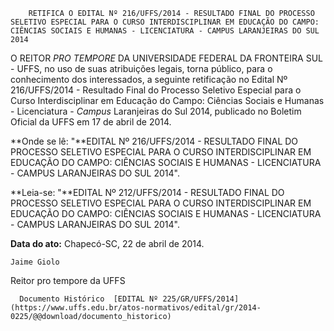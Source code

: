         RETIFICA O EDITAL Nº 216/UFFS/2014 - RESULTADO FINAL DO PROCESSO SELETIVO ESPECIAL PARA O CURSO INTERDISCIPLINAR EM EDUCAÇÃO DO CAMPO: CIÊNCIAS SOCIAIS E HUMANAS - LICENCIATURA - CAMPUS LARANJEIRAS DO SUL 2014  

O REITOR *PRO TEMPORE* DA UNIVERSIDADE FEDERAL DA FRONTEIRA SUL - UFFS, no uso de suas atribuições legais, torna público, para o conhecimento dos interessados, a seguinte retificação no Edital Nº 216/UFFS/2014 - Resultado Final do Processo Seletivo Especial para o Curso Interdisciplinar em Educação do Campo: Ciências Sociais e Humanas - Licenciatura - *Campus* Laranjeiras do Sul 2014, publicado no Boletim Oficial da UFFS em 17 de abril de 2014.

 **Onde se lê: "**EDITAL Nº 216/UFFS/2014 - RESULTADO FINAL DO PROCESSO SELETIVO ESPECIAL PARA O CURSO INTERDISCIPLINAR EM EDUCAÇÃO DO CAMPO: CIÊNCIAS SOCIAIS E HUMANAS - LICENCIATURA - CAMPUS LARANJEIRAS DO SUL 2014".

 **Leia-se: "**EDITAL Nº 212/UFFS/2014 - RESULTADO FINAL DO PROCESSO SELETIVO ESPECIAL PARA O CURSO INTERDISCIPLINAR EM EDUCAÇÃO DO CAMPO: CIÊNCIAS SOCIAIS E HUMANAS - LICENCIATURA - CAMPUS LARANJEIRAS DO SUL 2014".

  

   **Data do ato:** Chapecó-SC, 22 de abril de 2014.   
 

    Jaime Giolo   
 Reitor pro tempore da UFFS 

      Documento Histórico  [EDITAL Nº 225/GR/UFFS/2014](https://www.uffs.edu.br/atos-normativos/edital/gr/2014-0225/@@download/documento_historico)     
      